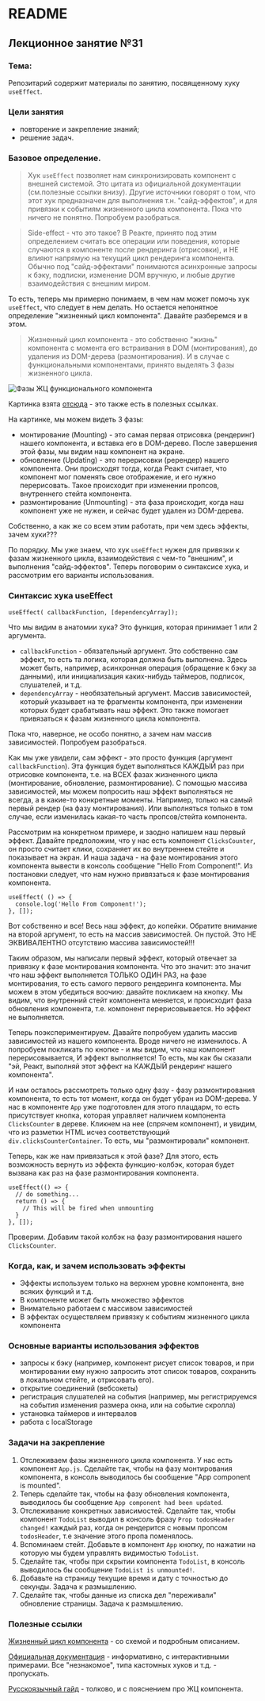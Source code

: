 # README

## Лекционное занятие №31

### Тема:

Репозитарий содержит материалы по занятию, посвященному хуку `useEffect`.

### Цели занятия
- повторение и закрепление знаний;
- решение задач.

### Базовое определение.
> Хук `useEffect` позволяет нам синхронизировать компонент с внешней системой. Это цитата из официальной документации (см.полезные ссылки внизу). Другие источники говорят о том, что этот хук предназначен для выполнения т.н. "сайд-эффектов", и для привязки к событиям жизненного цикла компонента. Пока что ничего не понятно. Попробуем разобраться.

> Side-effect - что это такое? В Реакте, принято под этим определением считать все операции или поведения, которые случаются в компоненте после рендеринга (отрисовки), и НЕ влияют напрямую на текущий цикл рендеринга компонента. Обычно под "сайд-эффектами" понимаются асинхронные запросы к бэку, подписки, изменение DOM вручную, и любые другие взаимодействия с внешним миром.

То есть, теперь мы примерно понимаем, в чем нам может помочь хук `useEffect`, что следует в нем делать. Но остается непонятное определение "жизненный цикл компонента". Давайте разберемся и в этом.

> Жизненный цикл компонента - это собственно "жизнь" компонента с момента его встраивания в DOM (монтирования), до удаления из DOM-дерева (размонтирования). И в случае с функциональными компонентами, принято выделять 3 фазы жизненного цикла.

![Фазы ЖЦ функционального компонента](https://miro.medium.com/v2/resize:fit:1400/format:webp/1*GM2K74SM_OUffP4uGV48_A.png)

Картинка взята [отсюда](https://javascript.plainenglish.io/react-lifecycle-methods-in-functional-components-db72e038bd2a) - это также есть в полезных ссылках.

На картинке, мы можем видеть 3 фазы:
 - монтирование (Mounting) - это самая первая отрисовка (рендеринг) нашего компонента, и вставка его в DOM-дерево. После завершения этой фазы, мы видим наш компонент на экране.
 - обновление (Updating) - это перерисовки (ререндер) нашего компонента. Они происходят тогда, когда Реакт считает, что компонент мог поменять свое отображение, и его нужно перерисовать. Такое происходит при изменении пропсов, внутреннего стейта компонента.
 - размонтирование (Unmounting) - эта фаза происходит, когда наш компонент уже не нужен, и сейчас будет удален из DOM-дерева.

Собственно, а как же со всем этим работать, при чем здесь эффекты, зачем хуки???

По порядку. Мы уже знаем, что хук `useEffect` нужен для привязки к фазам жизненного цикла, взаимодействия с чем-то "внешним", и выполнения "сайд-эффектов". Теперь поговорим о синтаксисе хука, и рассмотрим его варианты использования.

### Синтаксис хука useEffect
```
useEffect( callbackFunction, [dependencyArray]);
```

Что мы видим в анатомии хука? Это функция, которая принимает 1 или 2 аргумента.
 - `callbackFunction` - обязательный аргумент. Это собственно сам эффект, то есть та логика, которая должна быть выполнена. Здесь может быть, например, асинхронная операция (обращение к бэку за данными), или инициализация каких-нибудь таймеров, подписок, слушателей, и т.д.
 - `dependencyArray` - необязательный аргумент. Массив зависимостей, который указывает на те фрагменты компонента, при изменении которых будет срабатывать наш эффект. Это также помогает привязаться к фазам жизненного цикла компонента.

Пока что, наверное, не особо понятно, а зачем нам массив зависимостей. Попробуем разобраться.

Как мы уже увидели, сам эффект - это просто функция (аргумент `callbackFunction`). Эта функция будет выполняться КАЖДЫЙ раз при  отрисовке компонента, т.е. на ВСЕХ фазах жизненного цикла (монтирование, обновление, размонтирование). С помощью массива зависимостей, мы можем попросить наш эффект выполняться не всегда, а в какие-то конкретные моменты. Например, только на самый первый рендер (на фазу монтирования). Или выполняться только в том случае, если изменилась какая-то часть пропсов/стейта компонента.

Рассмотрим на конкретном примере, и заодно напишем наш первый эффект. Давайте предположим, что у нас есть компонент `ClicksCounter`, он просто считает клики, сохраняет их во внутреннем стейте и показывает на экран. И наша задача - на фазе монтирования этого компонента вывести в консоль сообщение "Hello From Component!". Из постановки следует, что нам нужно привязаться к фазе монтирования компонента.
```
useEffect( () => {
  console.log('Hello From Component!');
}, []);
```

Вот собственно и все! Весь наш эффект, до копейки. Обратите внимание на второй аргумент, то есть на массив зависимостей. Он пустой. Это НЕ ЭКВИВАЛЕНТНО отсутствию массива зависимостей!!!

Таким образом, мы написали первый эффект, который отвечает за привязку к фазе монтирования компонента. Что это значит: это значит что наш эффект выполняется ТОЛЬКО ОДИН РАЗ, на фазе монтирования, то есть самого первого рендеринга компонента. Мы можем в этом убедиться воочию: давайте покликаем на кнопку. Мы видим, что внутренний стейт компонента меняется, и происходит фаза обновления компонента, т.е. компонент перерисовывается. Но эффект не выполняется.

Теперь поэкспериментируем. Давайте попробуем удалить массив зависимостей из нашего компонента. Вроде ничего не изменилось. А попробуем покликать по кнопке - и мы видим, что наш компонент перерисовывается, И эффект выполняется! То есть, мы как бы сказали "эй, Реакт, выполняй этот эффект на КАЖДЫЙ рендеринг нашего компонента".

И нам осталось рассмотреть только одну фазу - фазу размонтирования компонента, то есть тот момент, когда он будет убран из DOM-дерева. У нас в компоненте `App` уже подготовлен для этого плацдарм, то есть присутствует кнопка, которая управляет наличием компонента `ClicksCounter` в дереве. Кликнем на нее (спрячем компонент), и увидим, что из разметки HTML исчез соответствующий `div.clicksCounterContainer`. То есть, мы "размонтировали" компонент.

Теперь, как же нам привязаться к этой фазе? Для этого, есть возможность вернуть из эффекта функцию-колбэк, которая будет вызвана как раз на фазе размонтирования компонента.
```
useEffect(() => {
  // do something...
  return () => {
    // This will be fired when unmounting
  }
}, []);
```

Проверим. Добавим такой колбэк на фазу размонтирования нашего `ClicksCounter`.

### Когда, как, и зачем использовать эффекты
 - Эффекты используем только на верхнем уровне компонента, вне всяких функций и т.д.
 - В компоненте может быть множество эффектов
 - Внимательно работаем с массивом зависимостей
 - В эффектах осуществляем привязку к событиям жизненного цикла компонента

### Основные варианты использования эффектов
 - запросы к бэку (например, компонент рисует список товаров, и при монтировании ему нужно запросить этот список товаров, сохранить в локальном стейте, и отрисовать его).
 - открытие соединений (вебсокеты)
 - регистрация слушателей на события (например, мы регистрируемся на события изменения размера окна, или на событие скролла)
 - установка таймеров и интервалов
 - работа с localStorage

### Задачи на закрепление
1. Отслеживаем фазы жизненного цикла компонента. У нас есть компонент `App.js`. Сделайте так, чтобы на фазу монтирования компонента, в консоль выводилось бы сообщение "App component is mounted".
2. Теперь сделайте так, чтобы на фазу обновления компонента, выводилось бы сообщение `App component had been updated`.
3. Отслеживание конкретных зависимостей. Сделайте так, чтобы компонент `TodoList` выводил в консоль фразу `Prop todosHeader changed!` каждый раз, когда он рендерится с новым пропсом `todosHeader`, т.е значение этого пропа поменялось.
4. Вспоминаем стейт. Добавьте в компонент `App` кнопку, по нажатии на которую мы будем управлять видимостью `TodoList`.
5. Сделайте так, чтобы при скрытии компонента `TodoList`, в консоль выводилось бы сообщение `TodoList is unmounted!`.
6. Добавьте на страницу текущие время и дату с точностью до секунды. Задача к размышлению.
7. Сделайте так, чтобы данные из списка дел "переживали" обновление страницы. Задача к размышлению.

### Полезные ссылки
[Жизненный цикл компонента](https://javascript.plainenglish.io/react-lifecycle-methods-in-functional-components-db72e038bd2a) - со схемой и подробным описанием.

[Официальная документация](https://react.dev/reference/react/useEffect#connecting-to-an-external-system) - информативно, с интерактивными примерами. Все "незнакомое", типа кастомных хуков и т.д. - пропускать.

[Русскоязычный гайд](https://habr.com/ru/companies/rshb/articles/687364/) - толково, и с пояснением про ЖЦ компонента.